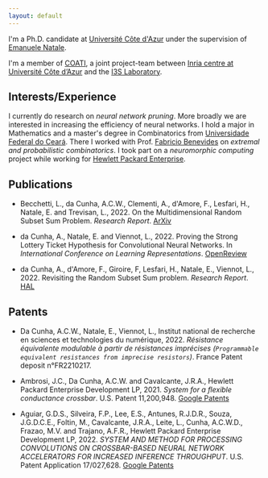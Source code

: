 ```yaml
---
layout: default
---
```


I'm a Ph.D. candidate at [Université Côte d'Azur](https://univ-cotedazur.eu/) under the supervision of [Emanuele Natale](https://www-sop.inria.fr/members/Emanuele.Natale/).

I'm a member of [COATI](https://team.inria.fr/coati/), a joint project-team between [Inria centre
at Université Côte d’Azur](https://www.inria.fr/fr/centre-inria-universite-cote-azur) and the [I3S Laboratory](https://www.i3s.unice.fr/en).


## Interests/Experience

I currently do research on *neural network pruning*. More broadly we are interested in increasing the efficiency of neural networks.
I hold a major in Mathematics and a master's degree in Combinatorics from [Universidade Federal do Ceará](https://www.ufc.br/).
There I worked with Prof. [Fabricio Benevides](http://www.mat.ufc.br/~fabricio/) on *extremal and probabilistic combinatorics*.
I took part on a *neuromorphic computing* project while working for [Hewlett Packard Enterprise](https://www.hpe.com/). <!-- and in a *3D printing* project while working for [HP Inc](https://www.hp.com/). -->


## Publications

* Becchetti, L., da Cunha, A.C.W., Clementi, A., d'Amore, F., Lesfari, H., Natale, E. and Trevisan, L., 2022. On the Multidimensional Random Subset Sum Problem. *Research Report*. [ArXiv](https://arxiv.org/pdf/2207.13944.pdf)

* da Cunha, A., Natale, E. and Viennot, L., 2022. Proving the Strong Lottery Ticket Hypothesis for Convolutional Neural Networks. In *International Conference on Learning Representations*. [OpenReview](https://openreview.net/forum?id=Vjki79-619-)

* da Cunha, A., d'Amore, F., Giroire, F, Lesfari, H., Natale, E., Viennot, L., 2022. Revisiting the Random Subset Sum problem. *Research Report*. [HAL](https://hal.archives-ouvertes.fr/hal-03654720)


## Patents

* Da Cunha, A.C.W., Natale, E., Viennot, L., Institut national de recherche en sciences et technologies du numérique, 2022. *Résistance équivalente modulable à partir de résistances imprécises (`Programmable equivalent resistances from imprecise resistors`)*. France Patent deposit n°FR2210217.

* Ambrosi, J.C., Da Cunha, A.C.W. and Cavalcante, J.R.A., Hewlett Packard Enterprise Development LP, 2021. *System for a flexible conductance crossbar*. U.S. Patent 11,200,948. [Google Patents](https://patents.google.com/patent/US11200948B1)

* Aguiar, G.D.S., Silveira, F.P., Lee, E.S., Antunes, R.J.D.R., Souza, J.G.D.C.E., Foltin, M., Cavalcante, J.R.A., Leite, L., Cunha, A.C.W.D., Frazao, M.V. and Trajano, A.F.R., Hewlett Packard Enterprise Development LP, 2022. *SYSTEM AND METHOD FOR PROCESSING CONVOLUTIONS ON CROSSBAR-BASED NEURAL NETWORK ACCELERATORS FOR INCREASED INFERENCE THROUGHPUT*. U.S. Patent Application 17/027,628. [Google Patents](https://patents.google.com/patent/US20220092393A1)
